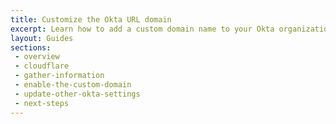 ```yaml
---
title: Customize the Okta URL domain
excerpt: Learn how to add a custom domain name to your Okta organization.
layout: Guides
sections:
 - overview
 - cloudflare
 - gather-information
 - enable-the-custom-domain
 - update-other-okta-settings
 - next-steps
---
```

